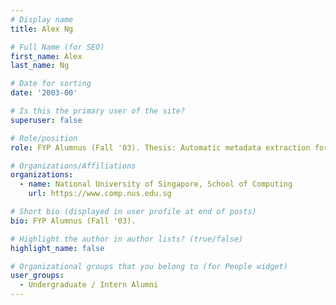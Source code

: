 ```yaml
---
# Display name
title: Alex Ng

# Full Name (for SEO) 
first_name: Alex
last_name: Ng

# Date for sorting
date: '2003-00'

# Is this the primary user of the site?
superuser: false

# Role/position
role: FYP Alumnus (Fall '03). Thesis: Automatic metadata extraction for the web

# Organizations/Affiliations
organizations:
  - name: National University of Singapore, School of Computing
    url: https://www.comp.nus.edu.sg

# Short bio (displayed in user profile at end of posts)
bio: FYP Alumnus (Fall '03). 

# Highlight the author in author lists? (true/false)
highlight_name: false

# Organizational groups that you belong to (for People widget)
user_groups:
  - Undergraduate / Intern Alumni
---
```

